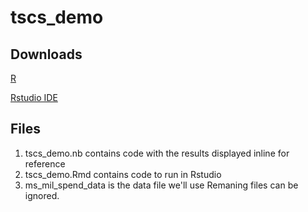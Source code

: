 # tscs_demo

## Downloads
[R](https://cran.r-project.org/)

[Rstudio IDE](https://www.rstudio.com/products/rstudio/download/)

## Files
1. tscs_demo.nb contains code with the results displayed inline for reference
2. tscs_demo.Rmd contains code to run in Rstudio
3. ms_mil_spend_data is the data file we'll use
Remaning files can be ignored.


